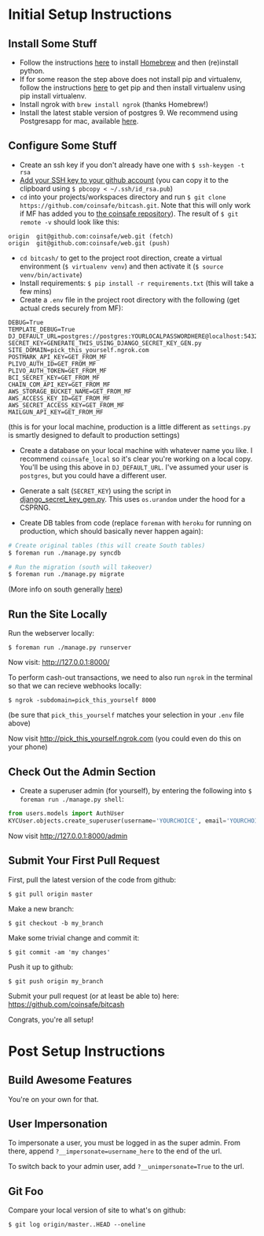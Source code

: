 # Initial Setup Instructions #

## Install Some Stuff ##
- Follow the instructions [here](http://docs.python-guide.org/en/latest/starting/install/osx/) to install [Homebrew](http://brew.sh/) and then (re)install python.
- If for some reason the step above does not install pip and virtualenv, follow the instructions [here](https://pip.pypa.io/en/latest/installing.html#python-os-support) to get pip and then install virtualenv using pip install virtualenv.
- Install ngrok with `brew install ngrok` (thanks Homebrew!)
- Install the latest stable version of postgres 9. We recommend using Postgresapp for mac, available [here](http://postgresapp.com/).

## Configure Some Stuff ##
- Create an ssh key if you don't already have one with `$ ssh-keygen -t rsa`
- [Add your SSH key to your github account](https://github.com/settings/ssh) (you can copy it to the clipboard using `$ pbcopy < ~/.ssh/id_rsa.pub`)
- `cd` into your projects/workspaces directory and run `$ git clone https://github.com/coinsafe/bitcash.git`. Note that this will only work if MF has added you to [the coinsafe repository](https://github.com/coinsafe/bitcash)). The result of `$ git remote -v` should look like this:
```
origin	git@github.com:coinsafe/web.git (fetch)
origin	git@github.com:coinsafe/web.git (push)
```
- `cd bitcash/` to get to the project root direction, create a virtual environment (`$ virtualenv venv`) and then activate it (`$ source venv/bin/activate`)
- Install requirements: `$ pip install -r requirements.txt` (this will take a few mins)
- Create a `.env` file in the project root directory with the following (get actual creds securely from MF):
```
DEBUG=True
TEMPLATE_DEBUG=True
DJ_DEFAULT_URL=postgres://postgres:YOURLOCALPASSWORDHERE@localhost:5432/coinsafe_local
SECRET_KEY=GENERATE_THIS_USING_DJANGO_SECRET_KEY_GEN.py
SITE_DOMAIN=pick_this_yourself.ngrok.com
POSTMARK_API_KEY=GET_FROM_MF
PLIVO_AUTH_ID=GET_FROM_MF
PLIVO_AUTH_TOKEN=GET_FROM_MF
BCI_SECRET_KEY=GET_FROM_MF
CHAIN_COM_API_KEY=GET_FROM_MF
AWS_STORAGE_BUCKET_NAME=GET_FROM_MF
AWS_ACCESS_KEY_ID=GET_FROM_MF
AWS_SECRET_ACCESS_KEY=GET_FROM_MF
MAILGUN_API_KEY=GET_FROM_MF
```
(this is for your local machine, production is a little different as `settings.py` is smartly designed to default to production settings)

- Create a database on your local machine with whatever name you like. I recommend `coinsafe_local` so it's clear you're working on a local copy. You'll be using this above in `DJ_DEFAULT_URL`. I've assumed your user is `postgres`, but you could have a different user.
- Generate a salt (`SECRET_KEY`) using the script in [django_secret_key_gen.py](https://github.com/coinsafe/bitcash/blob/master/scripts/django_secret_key_gen.py). This uses `os.urandom` under the hood for a CSPRNG.

- Create DB tables from code (replace `foreman` with `heroku` for running on production, which should basically never happen again):

```bash
# Create original tables (this will create South tables)
$ foreman run ./manage.py syncdb

# Run the migration (south will takeover)
$ foreman run ./manage.py migrate
```
(More info on south generally [here](http://stackoverflow.com/questions/4840102/why-dont-my-south-migrations-work/4840262))

## Run the Site Locally ##

Run the webserver locally:
```
$ foreman run ./manage.py runserver
```

Now visit: http://127.0.0.1:8000/

To perform cash-out transactions, we need to also run `ngrok` in the terminal so that we can recieve webhooks locally:
```
$ ngrok -subdomain=pick_this_yourself 8000
```
(be sure that `pick_this_yourself` matches your selection in your `.env` file above)

Now visit http://pick_this_yourself.ngrok.com (you could even do this on your phone)

## Check Out the Admin Section ##


- Create a superuser admin (for yourself), by entering the following into `$ foreman run ./manage.py shell`:

```python
from users.models import AuthUser
KYCUser.objects.create_superuser(username='YOURCHOICE', email='YOURCHOICE', password='PASSWORDGOESHERE')
```

Now visit http://127.0.0.1:8000/admin


## Submit Your First Pull Request ##

First, pull the latest version of the code from github:
```
$ git pull origin master
```

Make a new branch:
```
$ git checkout -b my_branch
```

Make some trivial change and commit it:
```
$ git commit -am 'my changes'
```

Push it up to github:
```
$ git push origin my_branch
```

Submit your pull request (or at least be able to) here:
https://github.com/coinsafe/bitcash

Congrats, you're all setup!

# Post Setup Instructions #

## Build Awesome Features ##

You're on your own for that.

## User Impersonation ##

To impersonate a user, you must be logged in as the super admin. From there, append `?__impersonate=username_here` to the end of the url. 

To switch back to your admin user, add `?__unimpersonate=True` to the url.

## Git Foo ##

Compare your local version of site to what's on github:
```
$ git log origin/master..HEAD --oneline
```
